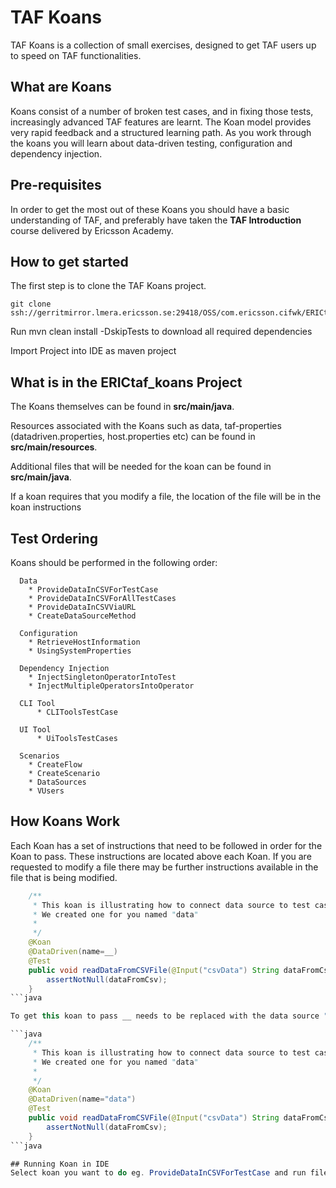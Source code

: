 <head>
   <title>TAF Koans</title>
</head>

# TAF Koans

TAF Koans is a collection of small exercises, designed to get TAF users up to speed on TAF functionalities.

## What are Koans

Koans consist of a number of broken test cases, and in fixing those tests, increasingly advanced TAF features are learnt. The Koan model provides
very rapid feedback and a structured learning path. As you work through the koans you will learn about data-driven testing, configuration
and dependency injection.

## Pre-requisites

In order to get the most out of these Koans you should have a basic understanding of TAF, and preferably have taken the **TAF Introduction** course
delivered by Ericsson Academy.

## How to get started

The first step is to clone the TAF Koans project.

```
git clone ssh://gerritmirror.lmera.ericsson.se:29418/OSS/com.ericsson.cifwk/ERICtaf_koans
```

Run mvn clean install -DskipTests to download all required dependencies

Import Project into IDE as maven project

## What is in the ERICtaf_koans Project

The Koans themselves can be found in **src/main/java**.

Resources associated with the Koans such as data, taf-properties (datadriven.properties, host.properties etc) can be found in **src/main/resources**.

Additional files that will be needed for the koan can be found in **src/main/java**.

If a koan requires that you modify a file, the location of the file will be in the koan instructions

## Test Ordering

Koans should be performed in the following order:

```
  Data
    * ProvideDataInCSVForTestCase
    * ProvideDataInCSVForAllTestCases
    * ProvideDataInCSVViaURL
    * CreateDataSourceMethod
```

```
  Configuration
    * RetrieveHostInformation
    * UsingSystemProperties
```

```
  Dependency Injection
    * InjectSingletonOperatorIntoTest
    * InjectMultipleOperatorsIntoOperator
```

```
  CLI Tool
      * CLIToolsTestCase
```

```
  UI Tool
      * UiToolsTestCases
```

```
  Scenarios
    * CreateFlow
    * CreateScenario
    * DataSources
    * VUsers
```

## How Koans Work

Each Koan has a set of instructions that need to be followed in order for the Koan to pass. These instructions are located above each Koan.
If you are requested to modify a file there may be further instructions available in the file that is being modified.

```java
    /**
     * This koan is illustrating how to connect data source to test case as easy as it gets
     * We created one for you named "data"
     *
     */
    @Koan
    @DataDriven(name=__)
    @Test
    public void readDataFromCSVFile(@Input("csvData") String dataFromCsv){
        assertNotNull(dataFromCsv);
    }
```java

To get this koan to pass __ needs to be replaced with the data source "data".

```java
    /**
     * This koan is illustrating how to connect data source to test case as easy as it gets
     * We created one for you named "data"
     *
     */
    @Koan
    @DataDriven(name="data")
    @Test
    public void readDataFromCSVFile(@Input("csvData") String dataFromCsv){
        assertNotNull(dataFromCsv);
    }
```java

## Running Koan in IDE
Select koan you want to do eg. ProvideDataInCSVForTestCase and run file as TestNG.
